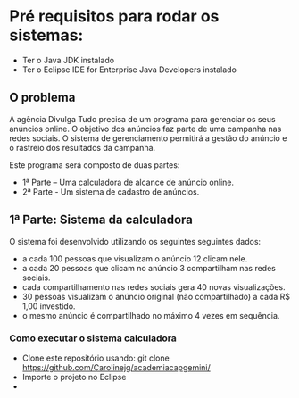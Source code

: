 # Pré requisitos para rodar os sistemas: 
- Ter o Java JDK instalado
- Ter o Eclipse IDE for Enterprise Java Developers instalado 

## O problema

A agência Divulga Tudo precisa de um programa para gerenciar os seus anúncios online. O objetivo dos anúncios faz parte de uma campanha nas redes sociais. O sistema de gerenciamento permitirá a gestão do anúncio e o rastreio dos resultados da campanha.

Este programa será composto de duas partes:
- 1ª Parte – Uma calculadora de alcance de anúncio online.
- 2ª Parte - Um sistema de cadastro de anúncios.


## 1ª Parte: Sistema da calculadora 
O sistema foi desenvolvido utilizando os seguintes seguintes dados:
- a cada 100 pessoas que visualizam o anúncio 12 clicam nele.
- a cada 20 pessoas que clicam no anúncio 3 compartilham nas redes sociais.
- cada compartilhamento nas redes sociais gera 40 novas visualizações.
- 30 pessoas visualizam o anúncio original (não compartilhado) a cada R$ 1,00 investido.
- o mesmo anúncio é compartilhado no máximo 4 vezes em sequência.

### Como executar  o sistema calculadora
- Clone este repositório usando: git clone https://github.com/Carolinejg/academiacapgemini/
- Importe o projeto no Eclipse 
- 




